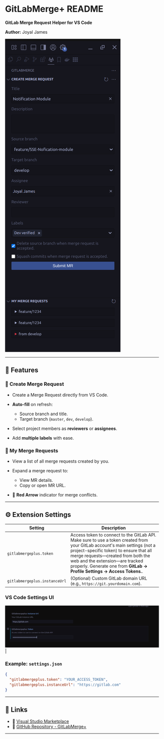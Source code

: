 # GitLabMerge+ README

**GitLab Merge Request Helper for VS Code**

**Author:** Joyal James

![Extension Preview](src/assets/view.png)

---

## 🚀 Features

### 🔧 Create Merge Request

- Create a Merge Request directly from VS Code.
- **Auto-fill** on refresh:

  - Source branch and title.
  - Target branch (`master`, `dev`, `develop`).

- Select project members as **reviewers** or **assignees**.
- Add **multiple labels** with ease.

### 📂 My Merge Requests

- View a list of all merge requests created by you.
- Expand a merge request to:

  - View MR details.
  - Copy or open MR URL.

- 🔴 **Red Arrow** indicator for merge conflicts.

---

## ⚙️ Extension Settings

| Setting                       | Description                                                                                                 |
| ----------------------------- | ----------------------------------------------------------------------------------------------------------- |
| `gitlabmergeplus.token`       | Access token to connect to the GitLab API. Make sure to use a token created from your GitLab account's main settings (not a project-specific token) to ensure that all merge requests—created from both the web and the extension—are tracked properly. Generate one from **GitLab → Profile Settings → Access Tokens.**. |
| `gitlabmergeplus.instanceUrl` | (Optional) Custom GitLab domain URL (e.g., `https://git.yourdomain.com`).                                   |

### VS Code Settings UI

![VS Code Settings](src/assets/setting.png) |

### Example: `settings.json`

```json
{
  "gitlabmergeplus.token": "YOUR_ACCESS_TOKEN",
  "gitlabmergeplus.instanceUrl": "https://gitlab.com"
}
```

---

## 🔗 Links

- 🧩 [Visual Studio Marketplace](https://marketplace.visualstudio.com/items?itemName=JoyalJames.GitLabMerge)
- 🐙 [GitHub Repository - GitLabMerge+](https://github.com/joyaljamez/GitLabMerge-)

---


